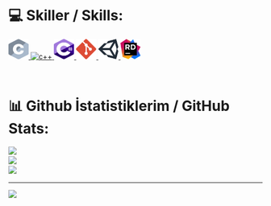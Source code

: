 # 💻 Skiller / Skills:
<p align="left"> 
    <a href="https://www.cprogramming.com/" target="_blank" rel="noreferrer"> 
        <img src="https://github.com/huseyinnatess/readme.generator/blob/main/image_src/c-icon.svg" alt="c" width="40" height="40"/> 
    </a> 
    <!-- C++ Icon -->
    <a href="https://en.cppreference.com/w/" target="_blank" rel="noreferrer">
        <img src="https://upload.wikimedia.org/wikipedia/commons/1/18/ISO_C%2B%2B_Logo.svg" alt="c++" width="40" height="40"/>
    </a>
    <a href="https://www.w3schools.com/cs/" target="_blank" rel="noreferrer"> 
        <img src="https://github.com/huseyinnatess/readme.generator/blob/main/image_src/c-sharp-icon.svg" alt="csharp" width="40" height="40"/> 
    </a> 
    <a href="https://git-scm.com/" target="_blank" rel="noreferrer"> 
        <img src="https://github.com/huseyinnatess/readme.generator/blob/main/image_src/git-icon.svg" alt="git" width="40" height="40"/> 
    </a> 
    <a href="https://unity.com/" target="_blank" rel="noreferrer"> 
        <img src="https://github.com/huseyinnatess/readme.generator/blob/main/image_src/unity-icon.svg" alt="unity" width="40" height="40"/> 
    </a>
    <!-- Rider Icon -->
    <a href="https://www.jetbrains.com/rider/" target="_blank" rel="noreferrer">
        <img src="https://github.com/huseyinnatess/readme.generator/blob/main/image_src/rider.png" alt="rider" width="40" height="40"/>
    </a>
</p>

<br>

# 📊 Github İstatistiklerim / GitHub Stats:
![](https://github-readme-stats.vercel.app/api?username=huseyinnatess&theme=dark&hide_border=false&include_all_commits=true&count_private=true)<br/>
![](https://github-readme-streak-stats.herokuapp.com/?user=huseyinnatess&theme=dark&hide_border=false)<br/>
![](https://github-readme-stats.vercel.app/api/top-langs/?username=huseyinnatess&theme=dark&hide_border=false&include_all_commits=true&count_private=true&layout=compact)


---
[![](https://visitcount.itsvg.in/api?id=huseyinnatess&icon=0&color=0)](https://visitcount.itsvg.in)

<!-- Proudly created with GPRM ( https://gprm.itsvg.in ) -->


